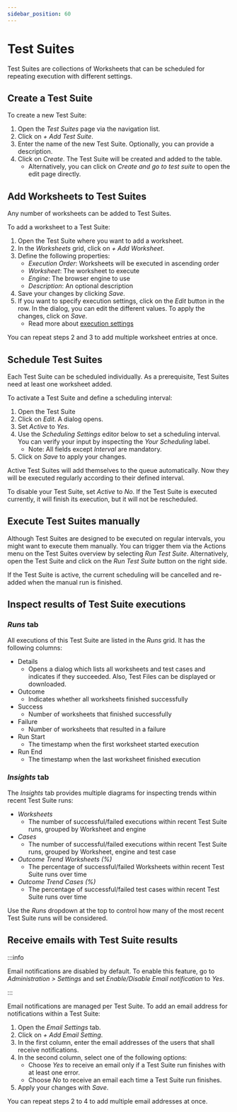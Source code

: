 ```yaml
---
sidebar_position: 60
---
```


# Test Suites

Test Suites are collections of Worksheets that can be scheduled for repeating execution with different settings.

## Create a Test Suite

To create a new Test Suite:

1. Open the _Test Suites_ page via the navigation list.
2. Click on _+ Add Test Suite_.
3. Enter the name of the new Test Suite. Optionally, you can provide a description.
4. Click on _Create_. The Test Suite will be created and added to the table.
    - Alternatively, you can click on _Create and go to test suite_ to open the edit page directly.

## Add Worksheets to Test Suites

Any number of worksheets can be added to Test Suites.

To add a worksheet to a Test Suite:

1. Open the Test Suite where you want to add a worksheet.
2. In the _Worksheets_ grid, click on _+ Add Worksheet_.
3. Define the following properties:
    - _Execution Order_: Worksheets will be executed in ascending order
    - _Worksheet_: The worksheet to execute
    - _Engine_: The browser engine to use
    - _Description_: An optional description
4. Save your changes by clicking _Save_.
5. If you want to specify execution settings, click on the _Edit_ button in the row. In the dialog, you can edit the different values. To apply the changes, click on _Save_.
    - Read more about [execution settings](../advanced-concepts/execution-settings.md)

You can repeat steps 2 and 3 to add multiple worksheet entries at once.

## Schedule Test Suites

Each Test Suite can be scheduled individually.
As a prerequisite, Test Suites need at least one worksheet added.

To activate a Test Suite and define a scheduling interval:

1. Open the Test Suite
2. Click on _Edit_. A dialog opens.
3. Set _Active_ to _Yes_.
4. Use the _Scheduling Settings_ editor below to set a scheduling interval. You can verify your input by inspecting the _Your Scheduling_ label.
    - Note: All fields except _Interval_ are mandatory.
5. Click on _Save_ to apply your changes.

Active Test Suites will add themselves to the queue automatically.
Now they will be executed regularly according to their defined interval.

To disable your Test Suite, set _Active_ to _No_.
If the Test Suite is executed currently, it will finish its execution, but it will not be rescheduled.

## Execute Test Suites manually

Although Test Suites are designed to be executed on regular intervals, you might want to execute them manually.
You can trigger them via the Actions menu on the Test Suites overview by selecting _Run Test Suite_.
Alternatively, open the Test Suite and click on the _Run Test Suite_ button on the right side.

If the Test Suite is active, the current scheduling will be cancelled and re-added when the manual run is finished.

## Inspect results of Test Suite executions

### _Runs_ tab

All executions of this Test Suite are listed in the _Runs_ grid.
It has the following columns:

-   Details
    -   Opens a dialog which lists all worksheets and test cases and indicates if they succeeded. Also, Test Files can be displayed or downloaded.
-   Outcome
    -   Indicates whether all worksheets finished successfully
-   Success
    -   Number of worksheets that finished successfully
-   Failure
    -   Number of worksheets that resulted in a failure
-   Run Start
    -   The timestamp when the first worksheet started execution
-   Run End
    -   The timestamp when the last worksheet finished execution

### _Insights_ tab

The _Insights_ tab provides multiple diagrams for inspecting trends within recent Test Suite runs:

-   _Worksheets_
    -   The number of successful/failed executions within recent Test Suite runs, grouped by Worksheet and engine
-   _Cases_
    -   The number of successful/failed executions within recent Test Suite runs, grouped by Worksheet, engine and test case
-   _Outcome Trend Worksheets (%)_
    -   The percentage of successful/failed Worksheets within recent Test Suite runs over time
-   _Outcome Trend Cases (%)_
    -   The percentage of successful/failed test cases within recent Test Suite runs over time

Use the _Runs_ dropdown at the top to control how many of the most recent Test Suite runs will be considered.

## Receive emails with Test Suite results

:::info

Email notifications are disabled by default.
To enable this feature, go to _Administration > Settings_ and set _Enable/Disable Email notification_ to _Yes_.

:::

Email notifications are managed per Test Suite.
To add an email address for notifications within a Test Suite:

1. Open the _Email Settings_ tab.
2. Click on _+ Add Email Setting_.
3. In the first column, enter the email addresses of the users that shall receive notifications.
4. In the second column, select one of the following options:
    - Choose _Yes_ to receive an email only if a Test Suite run finishes with at least one error.
    - Choose _No_ to receive an email each time a Test Suite run finishes.
5. Apply your changes with _Save_.

You can repeat steps 2 to 4 to add multiple email addresses at once.
